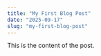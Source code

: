 ```yaml
---
title: "My First Blog Post"
date: "2025-09-17"
slug: "my-first-blog-post"
---
```

This is the content of the post.
